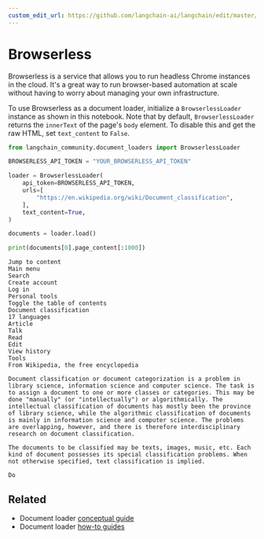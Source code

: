 ```yaml
---
custom_edit_url: https://github.com/langchain-ai/langchain/edit/master/docs/docs/integrations/document_loaders/browserless.ipynb
---
```

# Browserless

Browserless is a service that allows you to run headless Chrome instances in the cloud. It's a great way to run browser-based automation at scale without having to worry about managing your own infrastructure.

To use Browserless as a document loader, initialize a `BrowserlessLoader` instance as shown in this notebook. Note that by default, `BrowserlessLoader` returns the `innerText` of the page's `body` element. To disable this and get the raw HTML, set `text_content` to `False`.


```python
from langchain_community.document_loaders import BrowserlessLoader
```


```python
BROWSERLESS_API_TOKEN = "YOUR_BROWSERLESS_API_TOKEN"
```


```python
loader = BrowserlessLoader(
    api_token=BROWSERLESS_API_TOKEN,
    urls=[
        "https://en.wikipedia.org/wiki/Document_classification",
    ],
    text_content=True,
)

documents = loader.load()

print(documents[0].page_content[:1000])
```
```output
Jump to content
Main menu
Search
Create account
Log in
Personal tools
Toggle the table of contents
Document classification
17 languages
Article
Talk
Read
Edit
View history
Tools
From Wikipedia, the free encyclopedia

Document classification or document categorization is a problem in library science, information science and computer science. The task is to assign a document to one or more classes or categories. This may be done "manually" (or "intellectually") or algorithmically. The intellectual classification of documents has mostly been the province of library science, while the algorithmic classification of documents is mainly in information science and computer science. The problems are overlapping, however, and there is therefore interdisciplinary research on document classification.

The documents to be classified may be texts, images, music, etc. Each kind of document possesses its special classification problems. When not otherwise specified, text classification is implied.

Do
```

## Related

- Document loader [conceptual guide](/docs/concepts/#document-loaders)
- Document loader [how-to guides](/docs/how_to/#document-loaders)
